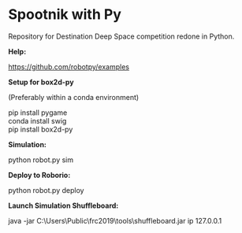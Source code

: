 Spootnik with Py
============================

Repository for Destination Deep Space competition redone in Python.

**Help:**

https://github.com/robotpy/examples

**Setup for box2d-py**

(Preferably within a conda environment)

pip install pygame\
conda install swig\
pip install box2d-py

**Simulation:**

python robot.py sim

**Deploy to Roborio:**

python robot.py deploy

**Launch Simulation Shuffleboard:**

java -jar C:\Users\Public\frc2019\tools\shuffleboard.jar ip 127.0.0.1
